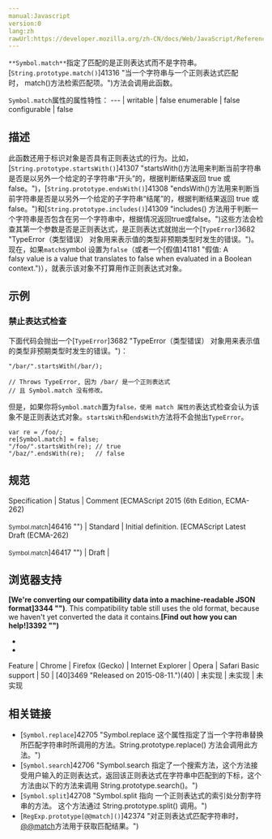 ```yaml
---
manual:Javascript
version:0
lang:zh
rawUrl:https://developer.mozilla.org/zh-CN/docs/Web/JavaScript/Reference/Global_Objects/Symbol/match
---
```






`**Symbol.match**`指定了匹配的是正则表达式而不是字符串。[`String.prototype.match()`]41316 "当一个字符串与一个正则表达式匹配时， match()方法检索匹配项。")方法会调用此函数。


`Symbol.match`属性的属性特性： 
 ---  | 
writable | false 
enumerable | false 
configurable | false 



## 描述<a name="描述"></a>


此函数还用于标识对象是否具有正则表达式的行为。比如，[`String.prototype.startsWith()`]41307 "startsWith()方法用来判断当前字符串是否是以另外一个给定的子字符串“开头”的，根据判断结果返回 true 或 false。")，[`String.prototype.endsWith()`]41308 "endsWith()方法用来判断当前字符串是否是以另外一个给定的子字符串“结尾”的，根据判断结果返回 true 或 false。")和[`String.prototype.includes()`]41309 "includes() 方法用于判断一个字符串是否包含在另一个字符串中，根据情况返回true或false。")这些方法会检查其第一个参数是否是正则表达式，是正则表达式就抛出一个[`TypeError`]3682 "TypeError（类型错误） 对象用来表示值的类型非预期类型时发生的错误。")。现在，如果`match`symbol 设置为`false`（或者一个[假值]41181 "假值: A falsy value is a value that translates to false when evaluated in a Boolean context.")），就表示该对象不打算用作正则表达式对象。


## 示例<a name="示例"></a>

### 禁止表达式检查<a name="禁止表达式检查"></a>


下面代码会抛出一个[`TypeError`]3682 "TypeError（类型错误） 对象用来表示值的类型非预期类型时发生的错误。")：


```
"/bar/".startsWith(/bar/); 

// Throws TypeError, 因为 /bar/ 是一个正则表达式
// 且 Symbol.match 没有修改。
```


但是，如果你将`Symbol.match`置为`false，使用 match 属性的`表达式检查会认为该象不是正则表达式对象。`startsWith`和`endsWith`方法将不会抛出`TypeError`。


```
var re = /foo/;
re[Symbol.match] = false;
"/foo/".startsWith(re); // true
"/baz/".endsWith(re);   // false
```

## 规范<a name="规范"></a>

Specification | Status | Comment 
[ECMAScript 2015 (6th Edition, ECMA-262)<br></br><small>Symbol.match</small>]46416 "") | Standard | Initial definition. 
[ECMAScript Latest Draft (ECMA-262)<br></br><small>Symbol.match</small>]46417 "") | Draft |  


## 浏览器支持<a name="浏览器支持"></a>


**[We&#39;re converting our compatibility data into a machine-readable JSON format]3344 "")**. This compatibility table still uses the old format, because we haven&#39;t yet converted the data it contains.**[Find out how you can help!]3392 "")**


* 
* 

Feature | Chrome | Firefox (Gecko) | Internet Explorer | Opera | Safari 
Basic support | 50 | [40]3469 "Released on 2015-08-11.")(40) | 未实现 | 未实现 | 未实现 




## 相关链接<a name="相关链接"></a>

* [`Symbol.replace`]42705 "Symbol.replace 这个属性指定了当一个字符串替换所匹配字符串时所调用的方法。String.prototype.replace() 方法会调用此方法。")
* [`Symbol.search`]42706 "Symbol.search 指定了一个搜索方法，这个方法接受用户输入的正则表达式，返回该正则表达式在字符串中匹配到的下标，这个方法由以下的方法来调用 String.prototype.search()。")
* [`Symbol.split`]42708 "Symbol.split 指向 一个正则表达式的索引处分割字符串的方法。 这个方法通过 String.prototype.split() 调用。")
* [`RegExp.prototype[@@match]()`]42374 "对正则表达式匹配字符串时，[@@match]()方法用于获取匹配结果。")



